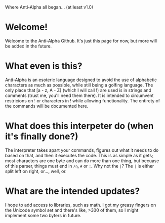 Where Anti-Alpha all began... (at least v1.0)
# Welcome!
Welcome to the Anti-Alpha Github. It's just this page for now, but more will be added in the future.

# What even is this?
Anti-Alpha is an esoteric language designed to avoid the use of alphabetic characters as much as possible, while still being a golfing language. The only place that [a - z, A - Z] (which I will call !) are used is in strings and comments (trust me, you'll need them there). It is intended to circumvent restricions on ! or characters in ! while allowing functionality. The entirety of the commands will be documented here.

# What does this interpeter do (when it's finally done?)

The interpreter takes apart your commands, figures out what it needs to do based on that, and then it executes the code. This is as simple as it gets; most characters are one byte and can do more than one thing, but becuase of this parser, things must end in `/n`, `#` or `¦`. Why not the `|`? The `|` is either split left on right, or..., well, or.

# What are the intended updates?

I hope to add access to libraries, such as math. I got my greasy fingers on the Unicode symbol set and there's like, >300 of them, so I might implement some two byters in future.

